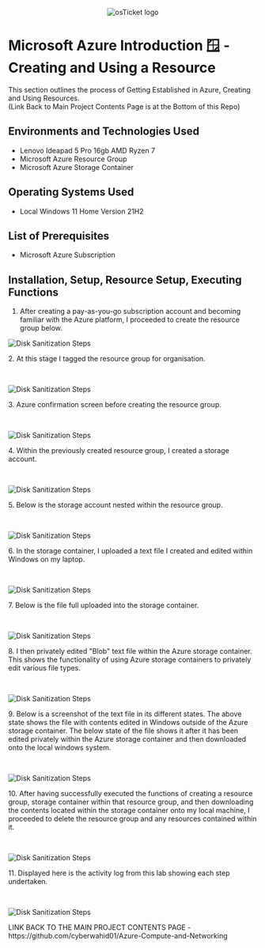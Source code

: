 <p align="center">
<img src="https://imgur.com/wYucC7L.png" alt="osTicket logo"/>
</p>

<h1>Microsoft Azure Introduction 🪟 - Creating and Using a Resource</h1>
This section outlines the process of Getting Established in Azure, Creating and Using Resources.<br /> (Link Back to Main Project Contents Page is at the Bottom of this Repo)

<h2>Environments and Technologies Used</h2>

- Lenovo Ideapad 5 Pro 16gb AMD Ryzen 7
- Microsoft Azure Resource Group
- Microsoft Azure Storage Container

<h2>Operating Systems Used </h2>

- Local Windows 11 Home Version 21H2</b>

<h2>List of Prerequisites</h2>

- Microsoft Azure Subscription

<h2>Installation, Setup, Resource Setup, Executing Functions</h2>

1. After creating a pay-as-you-go subscription account and becoming familiar with the Azure platform, I proceeded to create the resource group below.

<p>
<img src="https://i.imgur.com/mQrSWES.png" alt="Disk Sanitization Steps"/>
</p>
<p>
2. At this stage I tagged the resource group for organisation.
</p>
<br />

<p>
<img src="https://i.imgur.com/7k5uH7x.png" alt="Disk Sanitization Steps"/>
</p>
<p>
3. Azure confirmation screen before creating the resource group.
</p>
<br />

<p>
<img src="https://i.imgur.com/OpTQ9pu.png" alt="Disk Sanitization Steps"/>
</p>
<p>
4. Within the previously created resource group, I created a storage account. 
</p>
<br />

<p>
<img src="https://i.imgur.com/78LXjUB.png" alt="Disk Sanitization Steps"/>
</p>
<p>
5. Below is the storage account nested within the resource group. 
</p>
<br />

<p>
<img src="https://i.imgur.com/1yiKfEM.png" alt="Disk Sanitization Steps"/>
</p>
<p>
6. In the storage container, I uploaded a text file I created and edited within Windows on my laptop.
</p>
<br />

<p>
<img src="https://i.imgur.com/2XARrYx.png" alt="Disk Sanitization Steps"/>
</p>
<p>
7. Below is the file full uploaded into the storage container. 
</p>
<br />

<p>
<img src="https://i.imgur.com/pzgrB4o.png" alt="Disk Sanitization Steps"/>
</p>
<p>
8. I then privately edited "Blob" text file within the Azure storage container. This shows the functionality of using Azure storage containers to privately edit various file types.
</p>
<br />

<p>
<img src="https://i.imgur.com/BpRRlRj.png" alt="Disk Sanitization Steps"/>
</p>
<p>
9. Below is a screenshot of the text file in its different states. The above state shows the file with contents edited in Windows outside of the Azure storage container. The below state of the file shows it after it has been edited privately within the Azure storage container and then downloaded onto the local windows system.
</p>
<br />

<p>
<img src="https://i.imgur.com/2YP4fZ7.png" alt="Disk Sanitization Steps"/>
</p>
<p>
10. After having successfully executed the functions of creating a resource group, storage container within that resource group, and then downloading the contents located within the storage container onto my local machine, I proceeded to delete the resource group and any resources contained within it. 
</p>
<br />

<p>
<img src="https://i.imgur.com/6oHtqpX.png" alt="Disk Sanitization Steps"/>
</p>
<p>
11. Displayed here is the activity log from this lab showing each step undertaken.
</p>
<br />

<p>
<img src="https://i.imgur.com/5JrM752.png" alt="Disk Sanitization Steps"/>
</p>
<p>
LINK BACK TO THE MAIN PROJECT CONTENTS PAGE - https://github.com/cyberwahid01/Azure-Compute-and-Networking

















